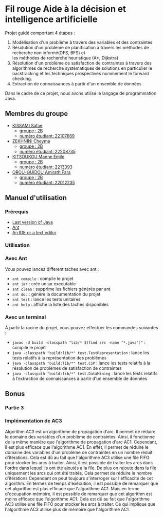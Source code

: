 # Fil rouge Aide à la décision et intelligence artificielle


Projet guidé comportant 4 étapes :

  1. Modélisation d'un problème à travers des variables et des contraintes
  2. Résolution d'un problème de planification à travers les méthodes de recherche non informé(DFS, BFS) et  
     les méthodes de recherche heuristique (A*, Dijkstra)
  3. Résolution d'un problème de satisfaction de contraintes à travers des algorithmes de recherche systématiques 
     de solutions en particulier le backtracking et les techniques prospectives nommément le forward checking.
4.   Extraction de connaissances à partir d'un ensemble de données

Dans le cadre de ce projet, nous avons utilisé le langage de programmation Java. 

## Membres du groupe

  * [KISSAMI Safae]()
    * [groupe : 2B]()
    * [numéro étudiant: 22107869]()
  * [ZEKHNINI Cheyma]()
    * [groupe : 2B]()
    * [numéro étudiant: 22208735]()
  * [KITSOUKOU Manne Emile]()
    * [groupe : 2B]()
    * [numéro étudiant: 2213393]()
  * [OROU-GUIDOU Amirath Fara]()
    * [groupe : 2B]()
    * [numéro étudiant: 22012235]()

## Manuel d'utilisation

### Prérequis

  * [Last version of Java]()
  * [Ant]()
  * [An IDE or a text editor]()

### Utilisation

### Avec Ant

Vous pouvez lancez different taches avec ant :

  * `ant compile` : compile le projet
  * `ant jar` : crée un jar executable
  * `ant clean` : supprime les fichiers générés par ant
  * `ant doc` : génère la documentation du projet
  * `ant test` : lance les tests unitaires
  * `ant help` : affiche la liste des taches disponibles

### Avec un terminal

À partir la racine du projet, vous pouvez effectuer les commandes suivantes :

  * `javac -d build -classpath "lib/* $(find src -name "*.java")"` : compile le projet
  * `java -classpath "build:lib/*" test.TestRepresentation` : lance les tests relatifs à la représentation des problèmes
  * `java -classpath "build:lib/*" test.CSP` : lance les tests relatifs à la résolution de problèmes de satisfaction de contraintes
  * `java -classpath "build:lib/*" test.DataMining` : lance les tests relatifs à l'extraction de connaissances à partir d'un ensemble de données

## Bonus

### Partie 3

### Implémentation de AC3

Algorithm AC3 est un algorithme de propagation d'arc. Il permet de réduire le domaine des variables d'un problème de contraintes.
Ainsi, il fonctionne de la même manière que l'algorithme de propagation d'arc AC1. Cependant, il est plus efficace que l'algorithme AC1.
En effet, il permet de réduire le domaine des variables d'un problème de contraintes en un nombre réduit d'itérations. Cela est dû au fait
que l'algorithme AC3 utilise une file FIFO pour stocker les arcs à traiter. Ainsi, il est possible de traiter les arcs dans l'ordre dans lequel
ils ont été ajoutés à la file. De plus on rajoute dans la file uniquement les arcs qui ont été traités. Cela permet de réduire le nombre d'itérations
Cependant on peut toujours s'interroger sur l'efficacité de cet algorithm. En termes de temps d'exécution, il est possible de remarquer que cet algorithm
est plus efficace que l'algorithme AC1. Mais en terme d'occupation mémoire, il est possible de remarquer que cet algorithm est moins efficace que l'algorithme AC1.
Cela est dû au fait que l'algorithme AC3 utilise une file FIFO pour stocker les arcs à traiter. Ce qui implique que l'algorithme AC3 utilise plus de mémoire que l'algorithme AC1.




